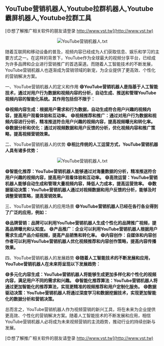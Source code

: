 ## **YouTube营销机器人,Youtube拉群机器人,Youtube霸屏机器人,Youtube拉群工具**

[😍想了解推广相关软件的朋友请登录 http://www.vst.tw](http://www.vst.tw)

 <center><img src="https://vst.tw/MP4/tuiguang/png/1.png" alt="YouTube营销机器人.txt"></center>

随着互联网和移动设备的普及，视频内容已经成为人们获取信息、娱乐和学习的主要方式之一。在这样的背景下，YouTube作为全球最大的视频分享平台，已经成为许多品牌和企业进行营销推广的首选渠道。而随着人工智能技术的不断发展，YouTube营销机器人也逐渐成为营销领域的新宠，为企业提供了更高效、个性化的营销解决方案。

一、YouTube营销机器人的定义和作用
**😄YouTube营销机器人是指基于人工智能技术，通过对用户行为数据和视频内容的分析，自动生成、推送和管理YouTube视频内容的智能化系统。其作用包括但不限于：**

**😄视频内容生成：根据用户需求和行为数据，自动生成符合用户兴趣的视频内容，提高用户观看体验和互动率。**
**😄视频推荐和推广：通过对用户行为数据和视频内容进行分析，精准推送符合用户兴趣的视频内容，提高视频曝光和转化率。**
**😄数据分析和优化：通过对视频数据和用户反馈的分析，优化视频内容和推广策略，提高视频营销效果。**

二、YouTube营销机器人的优势
**😄相比传统的人工运营方式，YouTube营销机器人具有诸多优势：**

 <center><img src="https://vst.tw/MP4/tuiguang/png/4.png" alt="YouTube营销机器人.txt"></center>

**😄智能化推荐：YouTube营销机器人能够通过对海量数据的分析，精准推送符合用户兴趣的视频内容，提高用户观看体验和互动率。**
**😄高效运营：YouTube营销机器人能够自动生成和管理大量视频内容，降低人力成本，提高运营效率。**
**😄数据驱动决策：YouTube营销机器人通过对视频数据和用户反馈的分析，能够及时调整营销策略，提高营销效果。**

三、YouTube营销机器人的应用场景
**😄YouTube营销机器人已经在各行各业得到了广泛的应用，例如：**

**😄品牌营销：品牌可以利用YouTube营销机器人生成个性化的品牌推广视频，提高品牌曝光和认知度。**
**😄产品推广：企业可以利用YouTube营销机器人根据用户需求生成产品介绍视频，提高产品销售和转化率。**
**😄内容创作：自媒体和内容创作者可以利用YouTube营销机器人优化视频推荐和内容创作策略，提高内容传播效果。**

四、YouTube营销机器人的发展趋势
**😄随着人工智能技术的不断发展和应用，YouTube营销机器人在未来将呈现以下发展趋势：**

**😄多元化内容生成：YouTube营销机器人将能够生成更加多样化和个性化的视频内容，满足用户不同的需求和兴趣。**
**😄智能化推荐算法：YouTube营销机器人将通过更加智能化的推荐算法，实现更精准的视频推荐和用户定制化服务。**
**😄数据驱动决策：YouTube营销机器人将通过深度学习和数据挖掘技术，实现更加智能化的数据分析和营销决策。**

总而言之，YouTube营销机器人作为视频营销的新兴工具，将在未来为企业提供更高效、个性化的营销解决方案。随着人工智能技术的不断发展和应用，相信YouTube营销机器人必将成为未来视频营销的主流趋势，推动行业的持续创新与发展。

[😍想了解推广相关软件的朋友请登录 http://www.vst.tw](http://www.vst.tw)



